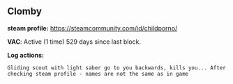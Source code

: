 ## Clomby

**steam profile:** https://steamcommunity.com/id/childporno/

**VAC**: Active (1 time) 529 days since last block.




**Log actions:**
```text
Gliding scout with light saber go to you backwards, kills you... After checking steam profile - names are not the same as in game
```